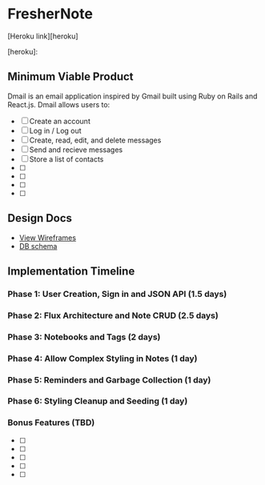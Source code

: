 # FresherNote

[Heroku link][heroku]

[heroku]: 

## Minimum Viable Product

Dmail is an email application inspired by Gmail built using Ruby on Rails
and React.js. Dmail allows users to:

<!-- This is a Markdown checklist. Use it to keep track of your progress! -->

- [ ] Create an account
- [ ] Log in / Log out
- [ ] Create, read, edit, and delete messages
- [ ] Send and recieve messages
- [ ] Store a list of contacts
- [ ] 
- [ ] 
- [ ] 
- [ ] 

## Design Docs
* [View Wireframes][view]
* [DB schema][schema]

[view]: ./docs/views.md
[schema]: ./docs/schema.md

## Implementation Timeline

### Phase 1: User Creation, Sign in and JSON API (1.5 days)




### Phase 2: Flux Architecture and Note CRUD (2.5 days)

### Phase 3: Notebooks and Tags (2 days)



### Phase 4: Allow Complex Styling in Notes (1 day)




### Phase 5: Reminders and Garbage Collection (1 day)




### Phase 6: Styling Cleanup and Seeding (1 day)



### Bonus Features (TBD)
- [ ] 
- [ ] 
- [ ] 
- [ ] 
- [ ] 

[phase-one]: ./docs/phases/phase1.md
[phase-two]: ./docs/phases/phase2.md
[phase-three]: ./docs/phases/phase3.md
[phase-four]: ./docs/phases/phase4.md
[phase-five]: ./docs/phases/phase5.md
